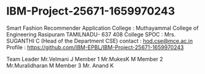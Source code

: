 # IBM-Project-25671-1659970243
Smart Fashion Recommender Application 
College      : Muthayammal College of Engineering Rasipuram TAMILNADU- 637 408
College SPOC : Mrs. SUGANTHI C (Head of the Department CSE)
contact      : hod.cse@mce.ac.in
Profile      : https://github.com/IBM-EPBL/IBM-Project-25671-1659970243  

Team Leader Mr.Velmani J
Member 1 Mr.MukesK M
Member 2 Mr.Muralidharan M
Member 3 Mr. Anand K
